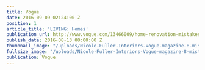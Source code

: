 ```yaml
---
title: Vogue
date: 2016-09-09 02:24:00 Z
position: 1
article_title: 'LIVING: Homes'
publication_url: http://www.vogue.com/13466009/home-renovation-mistakes-diy-tips/
publish_date: 2016-08-13 00:00:00 Z
thumbnail_image: "/uploads/Nicole-Fuller-Interiors-Vogue-magazine-8-mistakes-everyone-makes-during-a-home-renovation.jpg"
fullsize_image: "/uploads/Nicole-Fuller-Interiors-Vogue-magazine-8-mistakes-everyone-makes-during-a-home-renovation.jpg"
publication: Vogue
---
```


